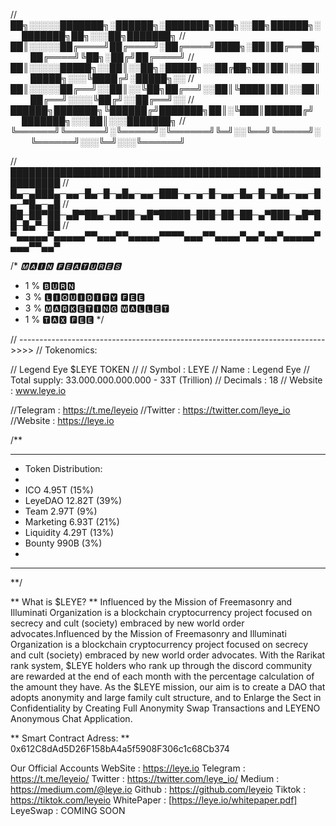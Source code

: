 //██╗░░░░░███████╗░██████╗░███████╗███╗░░██╗██████╗░    ███████╗██╗░░░██╗███████╗
//██║░░░░░██╔════╝██╔════╝░██╔════╝████╗░██║██╔══██╗    ██╔════╝╚██╗░██╔╝██╔════╝
//██║░░░░░█████╗░░██║░░██╗░█████╗░░██╔██╗██║██║░░██║    █████╗░░░╚████╔╝░█████╗░░
//██║░░░░░██╔══╝░░██║░░╚██╗██╔══╝░░██║╚████║██║░░██║    ██╔══╝░░░░╚██╔╝░░██╔══╝░░
//██████╗███████╗╚██████╔╝███████╗██║░╚███║██████╔╝     ███████╗░░░██║░░░███████╗
//╚══════╝╚══════╝░╚═════╝░╚══════╝╚═╝░░╚══╝╚═════╝░    ╚══════╝░░░╚═╝░░░╚══════╝


//██████████████████████████████████████████████████████████
//█▄─▄███▄─▄▄─█▄─█─▄█▄─▄▄─███─▄─▄─█─▄▄─█▄─█─▄█▄─▄▄─█▄─▀█▄─▄█
//██─██▀██─▄█▀██▄─▄███─▄█▀█████─███─██─██─▄▀███─▄█▀██─█▄▀─██
//▀▄▄▄▄▄▀▄▄▄▄▄▀▀▄▄▄▀▀▄▄▄▄▄▀▀▀▀▄▄▄▀▀▄▄▄▄▀▄▄▀▄▄▀▄▄▄▄▄▀▄▄▄▀▀▄▄▀


/*
 *🅼🅰🅸🅽 🅵🅴🅰🆃🆄🆁🅴🆂*

 * 1 % 🅱🆄🆁🅽
 * 3 % 🅻🅸🆀🆄🅸🅳🅸🆃🆈 🅵🅴🅴
 * 3 % 🅼🅰🆁🅺🅴🆃🅸🅽🅶 🆆🅰🅻🅻🅴🆃
 * 1 % 🆃🅰🆇 🅵🅴🅴
 */


 // ---------------------------------------------------------------------------- >>>>
 //  Tokenomics:

// Legend Eye $LEYE TOKEN
//
// Symbol      : LEYE
// Name        : Legend Eye
// Total supply: 33.000.000.000.000 - 33T (Trillion)
// Decimals    : 18
// Website     : www.leye.io

//Telegram    : https://t.me/leyeio
//Twitter     : https://twitter.com/leye_io
//Website     : https://leye.io


/**
 * ****************************************
 * Token Distribution:
 *
 *  ICO                    4.95T (15%)
 *  LeyeDAO                12.82T (39%)
 *  Team                   2.97T  (9%)
 *  Marketing              6.93T (21%)
 *  Liquidity              4.29T (13%)
 *  Bounty                 990B  (3%)
 *
 * ****************************************
 **/
 
 
** What is $LEYE? **
Influenced by the Mission of Freemasonry and Illuminati Organization is a blockchain cryptocurrency project focused on secrecy and cult (society) embraced by new world order advocates.Influenced by the Mission of Freemasonry and Illuminati Organization is a blockchain cryptocurrency project focused on secrecy and cult (society) embraced by new world order advocates. With the Rarikat rank system, $LEYE holders who rank up through the discord community are rewarded at the end of each month with the percentage calculation of the amount they have. As the $LEYE mission, our aim is to create a DAO that adopts anonymity and large family cult structure, and to Enlarge the Sect in Confidentiality by Creating Full Anonymity Swap Transactions and LEYENO Anonymous Chat Application.


** Smart Contract Adress: **
0x612C8dAd5D26F158bA4a5f5908F306c1c68Cb374

Our Official Accounts
WebSite :  https://leye.io
Telegram : https://t.me/leyeio/
Twitter : https://twitter.com/leye_io/
Medium : https://medium.com/@leye.io
Github : https://github.com/leyeio
Tiktok : https://tiktok.com/leyeio
WhitePaper : [https://leye.io/whitepaper.pdf]
LeyeSwap : COMING SOON
